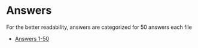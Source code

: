 # Answers

For the better readability, answers are categorized for 50 answers each file

- [Answers 1-50](A1-50.md)